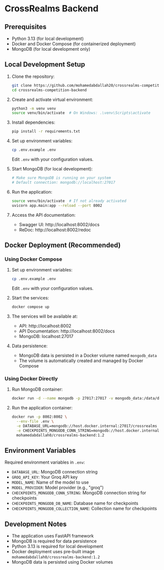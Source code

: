 # CrossRealms Backend

## Prerequisites

- Python 3.13 (for local development)
- Docker and Docker Compose (for containerized deployment)
- MongoDB (for local development only)

## Local Development Setup

1. Clone the repository:
   ```bash
   git clone https://github.com/mohamedabdallah20/crossrealms-competition-backend.git
   cd crossrealms-competition-backend
   ```

2. Create and activate virtual environment:
   ```bash
   python3 -m venv venv
   source venv/bin/activate  # On Windows: .\venv\Scripts\activate
   ```

3. Install dependencies:
   ```bash
   pip install -r requirements.txt
   ```

4. Set up environment variables:
   ```bash
   cp .env.example .env
   ```
   Edit `.env` with your configuration values.

5. Start MongoDB (for local development):
   ```bash
   # Make sure MongoDB is running on your system
   # Default connection: mongodb://localhost:27017
   ```

6. Run the application:
   ```bash
   source venv/bin/activate  # If not already activated
   uvicorn app.main:app --reload --port 8002
   ```

7. Access the API documentation:
   - Swagger UI: http://localhost:8002/docs
   - ReDoc: http://localhost:8002/redoc

## Docker Deployment (Recommended)

### Using Docker Compose

1. Set up environment variables:
   ```bash
   cp .env.example .env
   ```
   Edit `.env` with your configuration values.

2. Start the services:
   ```bash
   docker compose up
   ```

3. The services will be available at:
   - API: http://localhost:8002
   - API Documentation: http://localhost:8002/docs
   - MongoDB: localhost:27017

4. Data persistence:
   - MongoDB data is persisted in a Docker volume named `mongodb_data`
   - The volume is automatically created and managed by Docker Compose

### Using Docker Directly

1. Run MongoDB container:
   ```bash
   docker run -d --name mongodb -p 27017:27017 -v mongodb_data:/data/db mongo:latest
   ```

2. Run the application container:
   ```bash
   docker run -p 8002:8002 \
     --env-file .env \
     -e DATABASE_URL=mongodb://host.docker.internal:27017/crossrealms \
     -e CHECKPOINTS_MONGODB_CONN_STRING=mongodb://host.docker.internal:27017/ \
     mohamedabdallah0/crossrealms-backend:1.2
   ```

## Environment Variables

Required environment variables in `.env`:
- `DATABASE_URL`: MongoDB connection string
- `GROQ_API_KEY`: Your Groq API key
- `MODEL_NAME`: Name of the model to use
- `MODEL_PROVIDER`: Model provider (e.g., "groq")
- `CHECKPOINTS_MONGODB_CONN_STRING`: MongoDB connection string for checkpoints
- `CHECKPOINTS_MONGODB_DB_NAME`: Database name for checkpoints
- `CHECKPOINTS_MONGODB_COLLECTION_NAME`: Collection name for checkpoints

## Development Notes

- The application uses FastAPI framework
- MongoDB is required for data persistence
- Python 3.13 is required for local development
- Docker deployment uses pre-built image `mohamedabdallah0/crossrealms-backend:1.2`
- MongoDB data is persisted using Docker volumes
